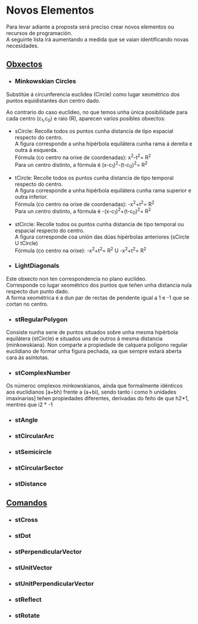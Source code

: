 # Novos Elementos
Para levar adiante a proposta será preciso crear novos elementos ou recursos de programación. <br>
A seguinte lista irá aumentando a medida que se vaian identificando novas necesidades.

## [Obxectos](../documents/GeoGebra/Objects.md)
*  ###  Minkowskian Circles <br>
Substitúe á circunferencia euclidea (Circle) como lugar xeométrico dos puntos equidistantes dun centro dado.

Ao contrario do caso euclídeo, no que temos unha única posibilidade para cada centro (c<sub>1</sub>,c<sub>0</sub>)  e raio (R), aparecen varios posibles obxectos:
* sCircle: 
   Recolle todos os puntos cunha distancia de tipo espacial respecto do centro. <br>
   A figura corresponde a unha hipérbola equilátera cunha rama á dereita e outra á esquerda.<br>
Fórmula (co centro na orixe de coordenadas): x<sup>2</sup>-t<sup>2</sup>= R<sup>2</sup><br> 
      Para un centro distinto, a fórmula é  (x-c<sub>1</sub>)<sup>2</sup>-(t-c<sub>0</sub>)<sup>2</sup>= R<sup>2</sup><br>

* tCircle: 
   Recolle todos os puntos cunha distancia de tipo temporal respecto do centro. <br>
   A figura corresponde a unha hipérbola equilátera cunha rama superior e outra inferior.<br>
Fórmula (co centro na orixe de coordenadas): -x<sup>2</sup>+t<sup>2</sup>= R<sup>2</sup><br>
Para un centro distinto, a fórmula é  -(x-c<sub>1</sub>)<sup>2</sup>+(t-c<sub>0</sub>)<sup>2</sup>= R<sup>2</sup><br> 

* stCircle: 
   Recolle todos os puntos cunha distancia de tipo temporal ou espacial respecto do centro. <br>
   A figura corresponde coa unión das dúas hipérbolas anteriores (sCircle U tCircle)<br>
Fórmula (co centro na orixe): -x<sup>2</sup>+t<sup>2</sup>= R<sup>2</sup>   U   -x<sup>2</sup>+t<sup>2</sup>= R<sup>2</sup><br>

*  ###  LightDiagonals
Este obxecto non ten correspondencia no plano euclídeo. <br>
Corresponde co lugar xeométrico dos puntos que teñen unha distancia nula respecto dun punto dado.<br>
A forma xeométrica é a dun par de rectas de pendente igual a 1 e -1 que se cortan no centro.
  
*  ###  stRegularPolygon
Consiste nunha serie de puntos situados sobre unha mesma hipérbola equilátera (stCircle) e situados uns de outros á mesma distancia (minkowskiana). Non comparte a propiedade de calquera polígono regular euclidiano de formar unha figura pechada, xa que sempre estará aberta cara ás asíntotas.

*  ###  stComplexNumber
Os númeroc omplexos minkowskianos, ainda que formalmente idénticos aos euclidianos [a+bh) frente a (a+bi), sendo tanto i como h unidades imaxinarias]  teñen propiedades diferentes, derivadas do feito de que h2*1, mentres que i2 * -1

*  ###  stAngle
*  ###  stCircularArc
*  ###  stSemicircle
*  ###  stCircularSector
*  ###  stDistance

## [Comandos](../documents/GeoGebra/Commands.md)
*  ###  stCross
*  ###  stDot
*  ###  stPerpendicularVector
*  ###  stUnitVector
*  ###  stUnitPerpendicularVector
*  ###  stReflect
*  ###  stRotate
